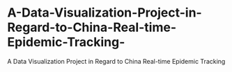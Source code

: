 # A-Data-Visualization-Project-in-Regard-to-China-Real-time-Epidemic-Tracking-
A Data Visualization Project in Regard to China Real-time Epidemic Tracking 
